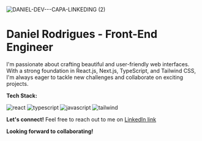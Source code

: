 [JAVASCRIPT__BADGE]: https://img.shields.io/badge/Javascript-000?style=for-the-badge&logo=javascript
[TYPESCRIPT__BADGE]: https://img.shields.io/badge/typescript-D4FAFF?style=for-the-badge&logo=typescript
[REACT__BADGE]: https://img.shields.io/badge/React-23272F?style=for-the-badge&logo=react
[TAILWIND__BADGE]: https://img.shields.io/badge/tailwindcss-0F172A?style=for-the-badge&logo=tailwindcss

![DANIEL-DEV---CAPA-LINKEDING (2)](https://github.com/danielrdsdev/danielrdsdev/assets/97995126/ea2f210f-baac-44ae-8a7c-b6144d049399)

# Daniel Rodrigues - Front-End Engineer

I'm passionate about crafting beautiful and user-friendly web interfaces. With a strong foundation in React.js, Next.js, TypeScript, and Tailwind CSS, I'm always eager to tackle new challenges and collaborate on exciting projects.

**Tech Stack:**

![react][REACT__BADGE]
![typescript][TYPESCRIPT__BADGE]
![javascript][JAVASCRIPT__BADGE]
![tailwind][TAILWIND__BADGE]

**Let's connect!**
Feel free to reach out to me on [LinkedIn link](https://www.linkedin.com/in/danielrdsdev/)

**Looking forward to collaborating!**
